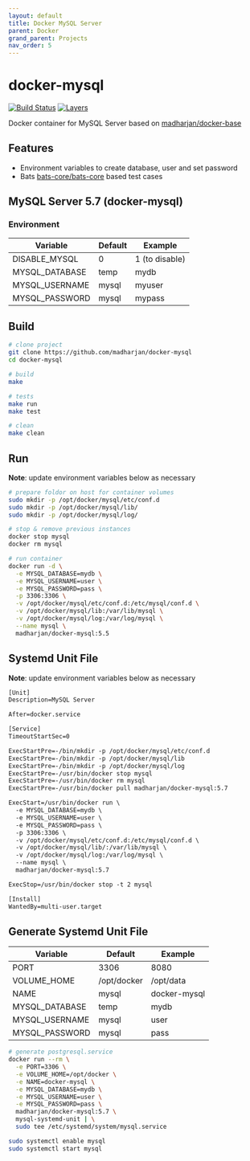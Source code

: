 ```yaml
---
layout: default
title: Docker MySQL Server
parent: Docker
grand_parent: Projects
nav_order: 5
---
```


# docker-mysql

[![Build Status](https://travis-ci.com/madharjan/docker-mysql.svg?branch=master)](https://travis-ci.com/madharjan/docker-mysql)
[![Layers](https://images.microbadger.com/badges/image/madharjan/docker-mysql.svg)](http://microbadger.com/images/madharjan/docker-mysql)

Docker container for MySQL Server based on [madharjan/docker-base](https://github.com/madharjan/docker-base/)

## Features

* Environment variables to create database, user and set password
* Bats [bats-core/bats-core](https://github.com/bats-core/bats-core) based test cases

## MySQL Server 5.7 (docker-mysql)

### Environment

| Variable        | Default      | Example        |
|-----------------|--------------|----------------|
| DISABLE_MYSQL   | 0            | 1 (to disable) |
| MYSQL_DATABASE  | temp         | mydb           |
| MYSQL_USERNAME  | mysql        | myuser         |
| MYSQL_PASSWORD  | mysql        | mypass         |

## Build

```bash
# clone project
git clone https://github.com/madharjan/docker-mysql
cd docker-mysql

# build
make

# tests
make run
make test

# clean
make clean
```

## Run

**Note**: update environment variables below as necessary

```bash
# prepare foldor on host for container volumes
sudo mkdir -p /opt/docker/mysql/etc/conf.d
sudo mkdir -p /opt/docker/mysql/lib/
sudo mkdir -p /opt/docker/mysql/log/

# stop & remove previous instances
docker stop mysql
docker rm mysql

# run container
docker run -d \
  -e MYSQL_DATABASE=mydb \
  -e MYSQL_USERNAME=user \
  -e MYSQL_PASSWORD=pass \
  -p 3306:3306 \
  -v /opt/docker/mysql/etc/conf.d:/etc/mysql/conf.d \
  -v /opt/docker/mysql/lib:/var/lib/mysql \
  -v /opt/docker/mysql/log:/var/log/mysql \
  --name mysql \
  madharjan/docker-mysql:5.5
```

## Systemd Unit File

**Note**: update environment variables below as necessary

```txt
[Unit]
Description=MySQL Server

After=docker.service

[Service]
TimeoutStartSec=0

ExecStartPre=-/bin/mkdir -p /opt/docker/mysql/etc/conf.d
ExecStartPre=-/bin/mkdir -p /opt/docker/mysql/lib
ExecStartPre=-/bin/mkdir -p /opt/docker/mysql/log
ExecStartPre=-/usr/bin/docker stop mysql
ExecStartPre=-/usr/bin/docker rm mysql
ExecStartPre=-/usr/bin/docker pull madharjan/docker-mysql:5.7

ExecStart=/usr/bin/docker run \
  -e MYSQL_DATABASE=mydb \
  -e MYSQL_USERNAME=user \
  -e MYSQL_PASSWORD=pass \
  -p 3306:3306 \
  -v /opt/docker/mysql/etc/conf.d:/etc/mysql/conf.d \
  -v /opt/docker/mysql/lib/:/var/lib/mysql \
  -v /opt/docker/mysql/log:/var/log/mysql \
  --name mysql \
  madharjan/docker-mysql:5.7

ExecStop=/usr/bin/docker stop -t 2 mysql

[Install]
WantedBy=multi-user.target
```

## Generate Systemd Unit File

| Variable            | Default          | Example                                                          |
|---------------------|------------------|------------------------------------------------------------------|
| PORT                | 3306             | 8080                                                             |
| VOLUME_HOME         | /opt/docker      | /opt/data                                                        |
| NAME                | mysql            | docker-mysql                                                           |
| MYSQL_DATABASE      | temp             | mydb                                                             |
| MYSQL_USERNAME      | mysql            | user                                                             |
| MYSQL_PASSWORD      | mysql            | pass                                                             |

```bash
# generate postgresql.service
docker run --rm \
  -e PORT=3306 \
  -e VOLUME_HOME=/opt/docker \
  -e NAME=docker-mysql \
  -e MYSQL_DATABASE=mydb \
  -e MYSQL_USERNAME=user \
  -e MYSQL_PASSWORD=pass \
  madharjan/docker-mysql:5.7 \
  mysql-systemd-unit | \
  sudo tee /etc/systemd/system/mysql.service

sudo systemctl enable mysql
sudo systemctl start mysql
```
